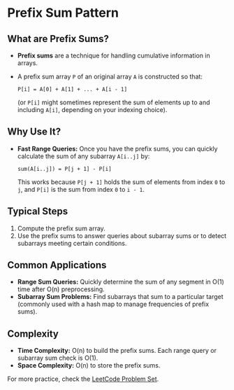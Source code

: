 # Prefix Sum Pattern

## What are Prefix Sums?
- **Prefix sums** are a technique for handling cumulative information in arrays.
- A prefix sum array `P` of an original array `A` is constructed so that:

	```
	P[i] = A[0] + A[1] + ... + A[i - 1]
	```
	(or `P[i]` might sometimes represent the sum of elements up to and including `A[i]`, depending on your indexing choice).

## Why Use It?
- **Fast Range Queries:** Once you have the prefix sums, you can quickly calculate the sum of any subarray `A[i..j]` by:
	```
	sum(A[i..j]) = P[j + 1] - P[i]
	```
  This works because `P[j + 1]` holds the sum of elements from index `0` to `j`, and `P[i]` is the sum from index `0` to `i - 1`.

## Typical Steps
1. Compute the prefix sum array.
2. Use the prefix sums to answer queries about subarray sums or to detect subarrays meeting certain conditions.

## Common Applications
- **Range Sum Queries:** Quickly determine the sum of any segment in O(1) time after O(n) preprocessing.
- **Subarray Sum Problems:** Find subarrays that sum to a particular target (commonly used with a hash map to manage frequencies of prefix sums).

## Complexity
- **Time Complexity:** O(n) to build the prefix sums. Each range query or subarray sum check is O(1).
- **Space Complexity:** O(n) to store the prefix sums.

For more practice, check the 
[LeetCode Problem Set](https://dilipkumar.medium.com/prefix-sum-coding-pattern-1f3a12be5038).